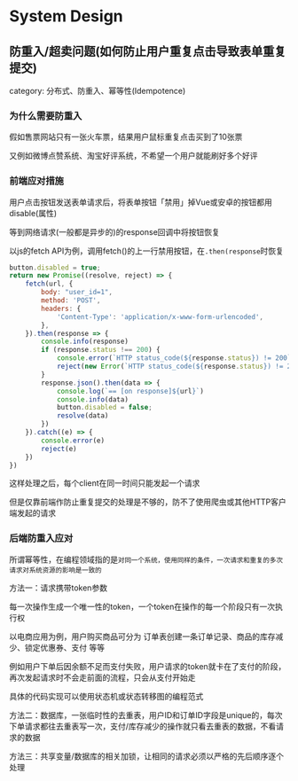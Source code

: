 # System Design

## 防重入/超卖问题(如何防止用户重复点击导致表单重复提交)

category: 分布式、防重入、幂等性(Idempotence)

### 为什么需要防重入

假如售票网站只有一张火车票，结果用户鼠标重复点击买到了10张票

又例如微博点赞系统、淘宝好评系统，不希望一个用户就能刷好多个好评

### 前端应对措施

用户点击按钮发送表单请求后，将表单按钮「禁用」掉Vue或安卓的按钮都用disable(属性)

等到网络请求(一般都是异步的)的response回调中将按钮恢复

以js的fetch API为例，调用fetch()的上一行禁用按钮，在`.then(response`时恢复

```js
button.disabled = true;
return new Promise((resolve, reject) => {
    fetch(url, {
        body: "user_id=1",
        method: 'POST',
        headers: {
            'Content-Type': 'application/x-www-form-urlencoded',
        },
    }).then(response => {
        console.info(response)
        if (response.status !== 200) {
            console.error(`HTTP status_code(${response.status}) != 200`)
            reject(new Error(`HTTP status_code(${response.status}) != 200`))
        }
        response.json().then(data => {
            console.log(`== [on response]${url}`)
            console.info(data)
            button.disabled = false;
            resolve(data)
        })
    }).catch((e) => {
        console.error(e)
        reject(e)
    })
})
```

这样处理之后，每个client在同一时间只能发起一个请求

但是仅靠前端作防止重复提交的处理是不够的，防不了使用爬虫或其他HTTP客户端发起的请求

### 后端防重入应对

所谓幂等性，在编程领域指的是`对同一个系统，使用同样的条件，一次请求和重复的多次请求对系统资源的影响是一致的`

方法一：请求携带token参数

每一次操作生成一个唯一性的token，一个token在操作的每一个阶段只有一次执行权

以电商应用为例，用户购买商品可分为 订单表创建一条订单记录、商品的库存减少、锁定优惠券、支付 等等

例如用户下单后因余额不足而支付失败，用户请求的token就卡在了支付的阶段，再次发起请求时不会走前面的流程，只会从支付开始走

具体的代码实现可以使用状态机或状态转移图的编程范式

方法二：数据库，一张临时性的去重表，用户ID和订单ID字段是unique的，每次下单请求都往去重表写一次，支付/库存减少的操作就只看去重表的数据，不看请求的数据

方法三：共享变量/数据库的相关加锁，让相同的请求必须以严格的先后顺序逐个处理